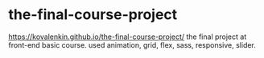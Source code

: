 # the-final-course-project

https://kovalenkin.github.io/the-final-course-project/
the final project at front-end basic course.
used animation, grid, flex, sass, responsive, slider.
